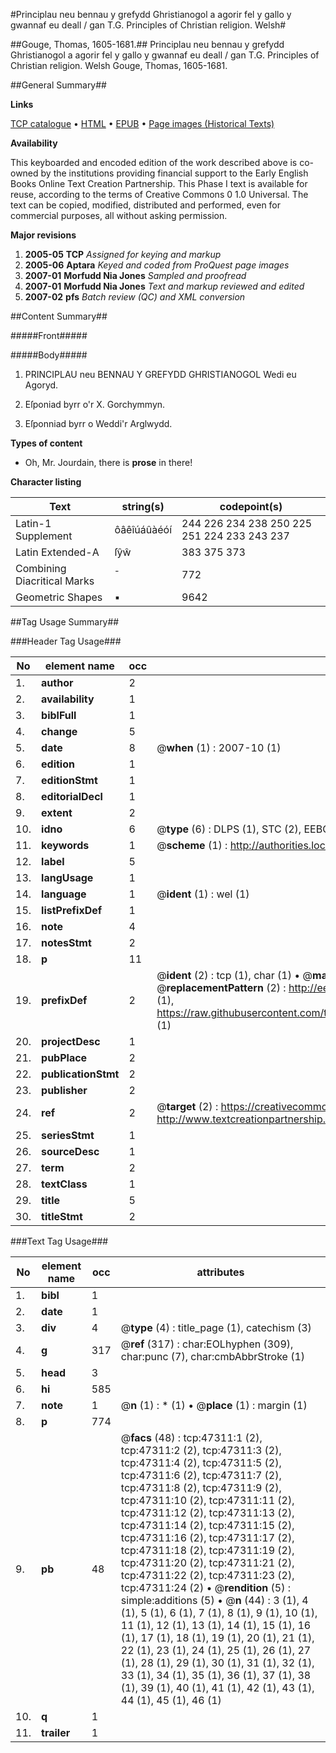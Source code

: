 #Principlau neu bennau y grefydd Ghristianogol a agorir fel y gallo y gwannaf eu deall / gan T.G. Principles of Christian religion. Welsh#

##Gouge, Thomas, 1605-1681.##
Principlau neu bennau y grefydd Ghristianogol a agorir fel y gallo y gwannaf eu deall / gan T.G.
Principles of Christian religion. Welsh
Gouge, Thomas, 1605-1681.

##General Summary##

**Links**

[TCP catalogue](http://www.ota.ox.ac.uk/tcp/)  • 
[HTML](http://tei.it.ox.ac.uk/tcp/Texts-HTML/free/A41/A41646.html)  • 
[EPUB](http://tei.it.ox.ac.uk/tcp/Texts-EPUB/free/A41/A41646.epub) • 
[Page images (Historical Texts)](https://data.historicaltexts.jisc.ac.uk/view?pubId=eebo-11294188e&pageId=eebo-11294188e-47311-1)

**Availability**

This keyboarded and encoded edition of the
	       work described above is co-owned by the institutions
	       providing financial support to the Early English Books
	       Online Text Creation Partnership. This Phase I text is
	       available for reuse, according to the terms of Creative
	       Commons 0 1.0 Universal. The text can be copied,
	       modified, distributed and performed, even for
	       commercial purposes, all without asking permission.

**Major revisions**

1. __2005-05__ __TCP__ *Assigned for keying and markup*
1. __2005-06__ __Aptara__ *Keyed and coded from ProQuest page images*
1. __2007-01__ __Morfudd Nia Jones__ *Sampled and proofread*
1. __2007-01__ __Morfudd Nia Jones__ *Text and markup reviewed and edited*
1. __2007-02__ __pfs__ *Batch review (QC) and XML conversion*

##Content Summary##

#####Front#####

#####Body#####

1. PRINCIPLAU neu BENNAU
Y
GREFYDD
GHRISTIANOGOL
Wedi eu Agoryd.

1. Eſponiad byrr o'r X. Gorchymmyn.

1. Eſponniad byrr o Weddi'r Arglwydd.

**Types of content**

  * Oh, Mr. Jourdain, there is **prose** in there!

**Character listing**


|Text|string(s)|codepoint(s)|
|---|---|---|
|Latin-1 Supplement|ôâêîúáûàéóí|244 226 234 238 250 225 251 224 233 243 237|
|Latin Extended-A|ſŷŵ|383 375 373|
|Combining             Diacritical Marks|̄|772|
|Geometric Shapes|▪|9642|

##Tag Usage Summary##

###Header Tag Usage###

|No|element name|occ|attributes|
|---|---|---|---|
|1.|__author__|2||
|2.|__availability__|1||
|3.|__biblFull__|1||
|4.|__change__|5||
|5.|__date__|8| @__when__ (1) : 2007-10 (1)|
|6.|__edition__|1||
|7.|__editionStmt__|1||
|8.|__editorialDecl__|1||
|9.|__extent__|2||
|10.|__idno__|6| @__type__ (6) : DLPS (1), STC (2), EEBO-CITATION (1), OCLC (1), VID (1)|
|11.|__keywords__|1| @__scheme__ (1) : http://authorities.loc.gov/ (1)|
|12.|__label__|5||
|13.|__langUsage__|1||
|14.|__language__|1| @__ident__ (1) : wel (1)|
|15.|__listPrefixDef__|1||
|16.|__note__|4||
|17.|__notesStmt__|2||
|18.|__p__|11||
|19.|__prefixDef__|2| @__ident__ (2) : tcp (1), char (1)  •  @__matchPattern__ (2) : ([0-9\-]+):([0-9IVX]+) (1), (.+) (1)  •  @__replacementPattern__ (2) : http://eebo.chadwyck.com/downloadtiff?vid=$1&page=$2 (1), https://raw.githubusercontent.com/textcreationpartnership/Texts/master/tcpchars.xml#$1 (1)|
|20.|__projectDesc__|1||
|21.|__pubPlace__|2||
|22.|__publicationStmt__|2||
|23.|__publisher__|2||
|24.|__ref__|2| @__target__ (2) : https://creativecommons.org/publicdomain/zero/1.0/ (1), http://www.textcreationpartnership.org/docs/. (1)|
|25.|__seriesStmt__|1||
|26.|__sourceDesc__|1||
|27.|__term__|2||
|28.|__textClass__|1||
|29.|__title__|5||
|30.|__titleStmt__|2||


###Text Tag Usage###

|No|element name|occ|attributes|
|---|---|---|---|
|1.|__bibl__|1||
|2.|__date__|1||
|3.|__div__|4| @__type__ (4) : title_page (1), catechism (3)|
|4.|__g__|317| @__ref__ (317) : char:EOLhyphen (309), char:punc (7), char:cmbAbbrStroke (1)|
|5.|__head__|3||
|6.|__hi__|585||
|7.|__note__|1| @__n__ (1) : * (1)  •  @__place__ (1) : margin (1)|
|8.|__p__|774||
|9.|__pb__|48| @__facs__ (48) : tcp:47311:1 (2), tcp:47311:2 (2), tcp:47311:3 (2), tcp:47311:4 (2), tcp:47311:5 (2), tcp:47311:6 (2), tcp:47311:7 (2), tcp:47311:8 (2), tcp:47311:9 (2), tcp:47311:10 (2), tcp:47311:11 (2), tcp:47311:12 (2), tcp:47311:13 (2), tcp:47311:14 (2), tcp:47311:15 (2), tcp:47311:16 (2), tcp:47311:17 (2), tcp:47311:18 (2), tcp:47311:19 (2), tcp:47311:20 (2), tcp:47311:21 (2), tcp:47311:22 (2), tcp:47311:23 (2), tcp:47311:24 (2)  •  @__rendition__ (5) : simple:additions (5)  •  @__n__ (44) : 3 (1), 4 (1), 5 (1), 6 (1), 7 (1), 8 (1), 9 (1), 10 (1), 11 (1), 12 (1), 13 (1), 14 (1), 15 (1), 16 (1), 17 (1), 18 (1), 19 (1), 20 (1), 21 (1), 22 (1), 23 (1), 24 (1), 25 (1), 26 (1), 27 (1), 28 (1), 29 (1), 30 (1), 31 (1), 32 (1), 33 (1), 34 (1), 35 (1), 36 (1), 37 (1), 38 (1), 39 (1), 40 (1), 41 (1), 42 (1), 43 (1), 44 (1), 45 (1), 46 (1)|
|10.|__q__|1||
|11.|__trailer__|1||

